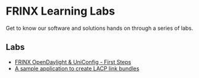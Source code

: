 
# FRINX Learning Labs

Get to know our software and solutions hands on through a series of labs. 

## Labs

* [FRINX OpenDaylight & UniConfig - First Steps](01-labs-01-odl-uniconfig-first-steps/README.md)
* [A sample application to create LACP link bundles](02-labs-01-aggregate-connections-with-LACP/README.md)




